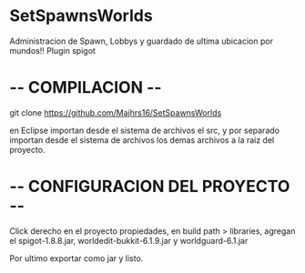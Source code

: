 # SetSpawnsWorlds
Administracion de Spawn, Lobbys y guardado de ultima ubicacion por mundos!! Plugin spigot


# -- COMPILACION --
git clone https://github.com/Majhrs16/SetSpawnsWorlds

en Eclipse importan desde el sistema de archivos el src, y por separado importan desde el sistema de archivos los demas archivos a la raiz del proyecto.


# -- CONFIGURACION DEL PROYECTO --
Click derecho en el proyecto propiedades, en build path > libraries, agregan el spigot-1.8.8.jar, worldedit-bukkit-6.1.9.jar y worldguard-6.1.jar


Por ultimo exportar como jar y listo.
